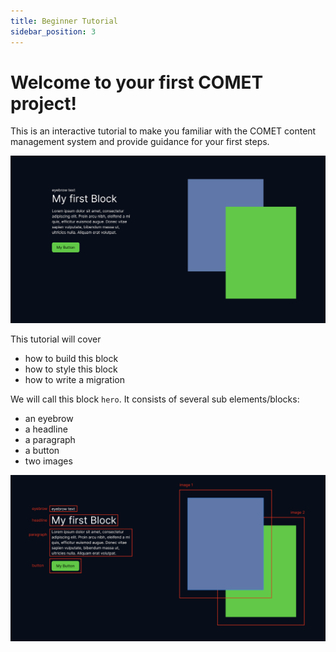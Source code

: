```yaml
---
title: Beginner Tutorial
sidebar_position: 3
---
```


# Welcome to your first COMET project!

This is an interactive tutorial to make you familiar with the COMET content management system and provide guidance for your first steps.

![Tutorial Block Preview](images/hero-block.png)

This tutorial will cover

-   how to build this block
-   how to style this block
-   how to write a migration

We will call this block `hero`. It consists of several sub elements/blocks:

-   an eyebrow
-   a headline
-   a paragraph
-   a button
-   two images

![Tutorial Block Preview With Explanations](images/hero-block-outlined.png)
